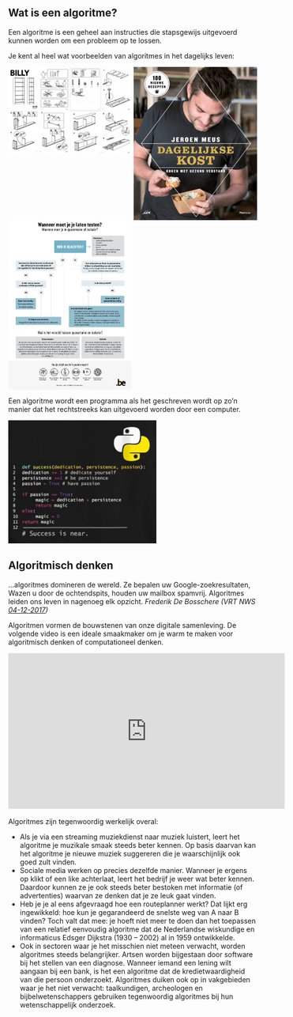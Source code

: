 ## Wat is een algoritme?

<div class="callout callout-danger">
  <p>Een algoritme is een geheel aan instructies die stapsgewijs uitgevoerd kunnen worden om een probleem op te lossen.</p>
</div>

Je kent al heel wat voorbeelden van algoritmes in het dagelijks leven:

<div class="dodona-centered-group">
  <img src="media/algoritme_billy.jpg" align="top" width="250px" data-caption="Algoritme: Billy boekenkast van IKEA" />
  <img src="media/algoritme_dagelijksekost.jpg" align="top" width="250px" data-caption="Algoritme: Kookboek Dagelijkse Kost van Jeroen Meus" />
  <img src="media/algoritme_flowchartcorona.jpg" align="top" width="250px" data-caption="Algoritme: Wanneer moet je je laten testen op corona?"/>
</div>

Een algoritme wordt een programma als het geschreven wordt op zo’n manier dat het rechtstreeks kan uitgevoerd worden door een computer.

<img src="media/algoritme_funnypython.jpg" width="300px" data-caption="Python programma" />

## Algoritmisch denken

<div class="callout callout-info">
  <p>...algoritmes domineren de wereld. Ze bepalen uw Google-zoekresultaten, Wazen u door de ochtendspits, houden uw mailbox spamvrij. Algoritmes leiden ons leven in nagenoeg elk opzicht. <i>Frederik De Bosschere (VRT NWS  <a href="https://www.vrt.be/vrtnws/nl/2017/12/04/opinie-frederik-de-bosschere-algoritmes/">04-12-2017</a>)</i></p>
</div>
  
Algoritmen vormen de bouwstenen van onze digitale samenleving. De volgende video is een ideale smaakmaker om je warm te maken voor algoritmisch denken of computationeel denken.

<div align="center">
<iframe width="560" height="315" src="https://www.youtube.com/embed/nKIu9yen5nc" title="YouTube video player" frameborder="0" allow="accelerometer; autoplay; clipboard-write; encrypted-media; gyroscope; picture-in-picture" allowfullscreen></iframe>
</div>

Algoritmes zijn tegenwoordig werkelijk overal:
* Als je via een streaming muziekdienst naar muziek luistert, leert het algoritme je muzikale smaak steeds beter kennen. Op basis daarvan kan het algoritme je nieuwe muziek suggereren die je waarschijnlijk ook goed zult vinden.
* Sociale media werken op precies dezelfde manier. Wanneer je ergens op klikt of een like achterlaat, leert het bedrijf je weer wat beter kennen. Daardoor kunnen ze je ook steeds beter bestoken met informatie (of advertenties) waarvan ze denken dat je ze leuk gaat vinden.
* Heb je je al eens afgevraagd hoe een routeplanner werkt? Dat lijkt erg ingewikkeld: hoe kun je gegarandeerd de snelste weg van A naar B vinden? Toch valt dat mee: je hoeft niet meer te doen dan het toepassen van een relatief eenvoudig algoritme dat de Nederlandse wiskundige en informaticus Edsger Dijkstra (1930 – 2002) al in 1959 ontwikkelde.
* Ook in sectoren waar je het misschien niet meteen verwacht, worden algoritmes steeds belangrijker. Artsen worden bijgestaan door software bij het stellen van een diagnose. Wanneer iemand een lening wilt aangaan bij een bank, is het een algoritme dat de kredietwaardigheid van die persoon onderzoekt. Algoritmes duiken ook op in vakgebieden waar je het niet verwacht: taalkundigen, archeologen en bijbelwetenschappers gebruiken tegenwoordig algoritmes bij hun wetenschappelijk onderzoek.
